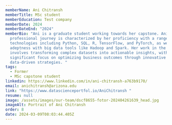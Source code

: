 ```yaml
---
memberName: Ani Chitransh
memberTitle: MSc student
memberEducation: Test company
memberDate: 2024
memberDateEnd: "2024"
memberBio: "Ani is a graduate student working towards her capstone. Ani’s
  professional journey is characterized by her proficiency with a range of
  technologies including Python, SQL, R, TensorFlow, and PyTorch, as well as her
  adeptness with big data tools like Hadoop and Spark. Her work in the lab
  involves transforming complex datasets into actionable insights, with a
  significant focus on optimizing business outcomes through innovative
  data-driven strategies. "
tags:
  - Former
  - MSc capstone student
linkedin: https://www.linkedin.com/in/ani-chitransh-a763b9170/
email: anichitransh@arizona.edu
link: "https://www.datascienceportfol.io/AniChitransh "
resume: null
image: /assets/images/our-team/dscf8655-fotor-202404261639_head.jpg
imageAlt: Portrait of Ani Chitransh
order: 8
date: 2024-03-09T08:03:44.405Z
---
```

